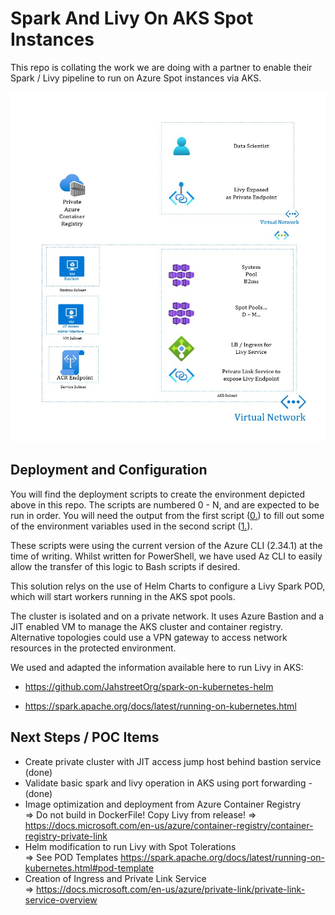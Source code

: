 # Spark And Livy On AKS Spot Instances

This repo is collating the work we are doing with a partner to enable their Spark / Livy pipeline to run on Azure Spot instances via AKS.

![Solution Architecture Diagram](./img/Solution%20Architecture.jpg)

## Deployment and Configuration

You will find the deployment scripts to create the environment depicted above in this repo.
The scripts are numbered 0 - N, and are expected to be run in order.
You will need the output from the first script ([0.](/DeploymentScripts/0.create-service-principal-and-ssh-key-pair.ps1)) to fill out some of the environment variables used in the second script ([1.](/DeploymentScripts/1.setenv.ps1)).

These scripts were using the current version of the Azure CLI (2.34.1) at the time of writing.
Whilst written for PowerShell, we have used Az CLI to easily allow the transfer of this logic to Bash scripts if desired.

This solution relys on the use of Helm Charts to configure a Livy Spark POD, which will start workers running in the AKS spot pools.

The cluster is isolated and on a private network. It uses Azure Bastion and a JIT enabled VM to manage the AKS cluster and container registry.  
Alternative topologies could use a VPN gateway to access network resources in the protected environment. 

We used and adapted the information available here to run Livy in AKS:

- https://github.com/JahstreetOrg/spark-on-kubernetes-helm 
  
- https://spark.apache.org/docs/latest/running-on-kubernetes.html
  
 ## Next Steps / POC Items
  - Create private cluster with JIT access jump host behind bastion service (done)
  - Validate basic spark and livy operation in AKS using port forwarding - (done)
  - Image optimization and deployment from Azure Container Registry  
     => Do not build in DockerFile! Copy Livy from release!
     => https://docs.microsoft.com/en-us/azure/container-registry/container-registry-private-link
  - Helm modification to run Livy with Spot Tolerations  
     => See POD Templates https://spark.apache.org/docs/latest/running-on-kubernetes.html#pod-template
  - Creation of Ingress and Private Link Service  
     => https://docs.microsoft.com/en-us/azure/private-link/private-link-service-overview
